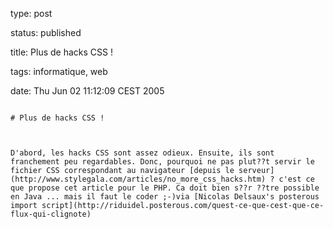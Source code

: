 type: post
status: published
title: Plus de hacks CSS !
tags: informatique, web
date: Thu Jun 02 11:12:09 CEST 2005
~~~~~~
# Plus de hacks CSS !

D'abord, les hacks CSS sont assez odieux. Ensuite, ils sont franchement peu regardables. Donc, pourquoi ne pas plut??t servir le fichier CSS correspondant au navigateur [depuis le serveur](http://www.stylegala.com/articles/no_more_css_hacks.htm) ? c'est ce que propose cet article pour le PHP. Ca doit bien s??r ??tre possible en Java ... mais il faut le coder ;-)via [Nicolas Delsaux's posterous import script](http://riduidel.posterous.com/quest-ce-que-cest-que-ce-flux-qui-clignote)
